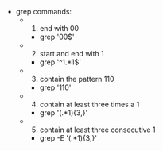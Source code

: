 - grep commands:
    - 1) end with 00
        - grep '00$'
    - 2) start and end with 1
        - grep '^1.*1$'
    - 3) contain the pattern 110
        - grep '110'
    - 4) contain at least three times a 1
        - grep '\(.*1\)\{3,\}'
    - 5) contain at least three consecutive 1
        - grep -E '(.*1){3,}'
